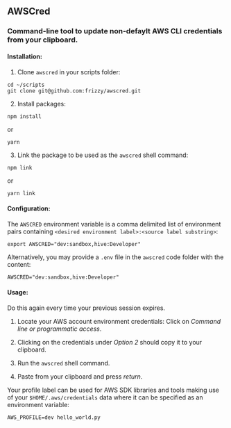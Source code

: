## AWSCred

### Command-line tool to update non-defaylt AWS CLI credentials from your clipboard.

#### Installation:

1. Clone `awscred` in your scripts folder:
```
cd ~/scripts
git clone git@github.com:frizzy/awscred.git
```
2. Install packages:
```
npm install
```
or
```
yarn
```
3. Link the package to be used as the `awscred` shell command:
```
npm link
```
or
```
yarn link
```

#### Configuration:

The `AWSCRED` environment variable is a comma delimited list of environment pairs containing `<desired environment label>:<source label substring>`:

```
export AWSCRED="dev:sandbox,hive:Developer"
```

Alternatively, you may provide a `.env` file in the `awscred` code folder with the content:
```
AWSCRED="dev:sandbox,hive:Developer"
```

#### Usage:

Do this again every time your previous session expires.

1. Locate your AWS account environment credentials: Click on _Command line or programmatic access_.

2. Clicking on the credentials under _Option 2_ should copy it to your clipboard.

3. Run the `awscred` shell command.

4. Paste from your clipboard and press _return_.

Your profile label can be used for AWS SDK libraries and tools making use of your `$HOME/.aws/credentials` data where it can be specified as an environment variable:

```
AWS_PROFILE=dev hello_world.py
```
